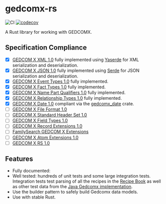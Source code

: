# gedcomx-rs
![CI](https://github.com/ephraimkunz/gedcomx-rs/workflows/CI/badge.svg)
[![codecov](https://codecov.io/gh/ephraimkunz/gedcomx-rs/branch/main/graph/badge.svg)](https://codecov.io/gh/ephraimkunz/gedcomx-rs)

A Rust library for working with GEDCOMX.

## Specification Compliance
- [x] [GEDCOM X XML 1.0](https://github.com/FamilySearch/gedcomx/blob/master/specifications/xml-format-specification.md) fully implemented using [Yaserde](https://github.com/media-io/yaserde) for XML serialization and deserialization.
- [x] [GEDCOM X JSON 1.0](https://github.com/FamilySearch/gedcomx/blob/master/specifications/json-format-specification.md) fully implemented using [Serde](https://github.com/serde-rs/serde) for JSON serialization and deserialization.
- [x] [GEDCOM X Event Types 1.0](https://github.com/FamilySearch/gedcomx/blob/master/specifications/event-types-specification.md) fully implemented.
- [x] [GEDCOM X Fact Types 1.0](https://github.com/FamilySearch/gedcomx/blob/master/specifications/fact-types-specification.md) fully implemented. 
- [x] [GEDCOM X Name Part Qualifiers 1.0](https://github.com/FamilySearch/gedcomx/blob/master/specifications/name-part-qualifiers-specification.md) fully implemented.
- [x] [GEDCOM X Relationship Types 1.0](https://github.com/FamilySearch/gedcomx/blob/master/specifications/relationship-types-specification.md) fully implemented.
- [x] [GEDCOM X Date 1.0](https://github.com/FamilySearch/gedcomx/blob/master/specifications/date-format-specification.md) compliant via the [gedcomx_date](https://github.com/nicompte/gedcomx-date-rs) crate.
- [ ] [GEDCOM X File Format 1.0](https://github.com/FamilySearch/gedcomx/blob/master/specifications/file-format-specification.md)
- [ ] [GEDCOM X Standard Header Set 1.0](https://github.com/FamilySearch/gedcomx/blob/master/specifications/standard-header-set-specification.md)
- [ ] [GEDCOM X Field Types 1.0](https://github.com/FamilySearch/gedcomx-record/blob/master/specifications/field-types-specification.md)
- [ ] [GEDCOM X Record Extensions 1.0](https://github.com/FamilySearch/gedcomx-record/blob/master/specifications/record-specification.md)
- [ ] [FamilySearch GEDCOM X Extensions](https://github.com/FamilySearch/gedcomx-familysearch-extensions/blob/master/specifications/gedcomx-familysearch-specification.md)
- [ ] [GEDCOM X Atom Extensions 1.0](https://github.com/FamilySearch/gedcomx-rs/blob/master/specifications/atom-model-specification.md)
- [ ] [GEDCOM X RS 1.0](https://github.com/FamilySearch/gedcomx-rs/blob/master/specifications/rs-specification.md)

## Features
- Fully documented:
- Well tested: hundreds of unit tests and some large integration tests. Integration tests test parsing of all the recipes in the [Recipe Book](http://www.gedcomx.org/Recipe-Book.html) as well as other test data from the [Java Gedcomx implementation](https://github.com/FamilySearch/gedcomx-java).
- Use the builder pattern to safely build Gedcomx data models.
- Use with stable Rust.
